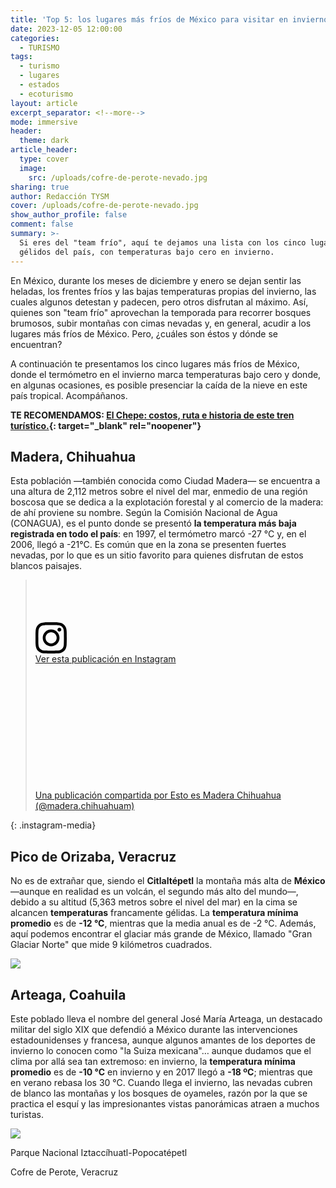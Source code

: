 ```yaml
---
title: 'Top 5: los lugares más fríos de México para visitar en invierno'
date: 2023-12-05 12:00:00
categories:
  - TURISMO
tags:
  - turismo
  - lugares
  - estados
  - ecoturismo
layout: article
excerpt_separator: <!--more-->
mode: immersive
header:
  theme: dark
article_header:
  type: cover
  image:
    src: /uploads/cofre-de-perote-nevado.jpg
sharing: true
author: Redacción TYSM
cover: /uploads/cofre-de-perote-nevado.jpg
show_author_profile: false
comment: false
summary: >-
  Si eres del "team frío", aquí te dejamos una lista con los cinco lugares más
  gélidos del país, con temperaturas bajo cero en invierno.
---
```

En México, durante los meses de diciembre y enero se dejan sentir las heladas, los frentes fríos y las bajas temperaturas propias del invierno, las cuales algunos detestan y padecen, pero otros disfrutan al máximo. Así, quienes son "team frío" aprovechan la temporada para recorrer bosques brumosos, subir montañas con cimas nevadas y, en general, acudir a los lugares más fríos de México. Pero, ¿cuáles son éstos y dónde se encuentran?

A continuación te presentamos los cinco lugares más fríos de México, donde el termómetro en el invierno marca temperaturas bajo cero y donde, en algunas ocasiones, es posible presenciar la caída de la nieve en este país tropical. Acompáñanos.

**TE RECOMENDAMOS:&nbsp;[El Chepe: costos, ruta e historia de este tren turístico.](https://blog.tonoysumariachi.com/turismo/2022/07/05/el-chepe-costos-ruta-e-historia-de-este-tren-turistico.html){: target="_blank" rel="noopener"}**

## Madera, Chihuahua

Esta población —también conocida como Ciudad Madera— se encuentra a una altura de 2,112 metros sobre el nivel del mar, enmedio de una región boscosa que se dedica a la explotación forestal y al comercio de la madera: de ahí proviene su nombre. Según la Comisión Nacional de Agua (CONAGUA), es el punto donde se presentó **la temperatura más baja registrada en todo el país**: en 1997, el termómetro marcó -27 °C y, en el 2006, llegó a -21°C. Es común que en la zona se presenten fuertes nevadas, por lo que es un sitio favorito para quienes disfrutan de estos blancos paisajes.

> <div><div><div> </div><div><div> </div><div> </div></div></div><div> </div><div><svg width="50px" height="50px" viewbox="0 0 60 60" version="1.1" xmlns="https://www.w3.org/2000/svg" xmlns:xlink="https://www.w3.org/1999/xlink"><g stroke="none" stroke-width="1" fill="none" fill-rule="evenodd"><g transform="translate(-511.000000, -20.000000)" fill="#000000"><g><path d="M556.869,30.41 C554.814,30.41 553.148,32.076 553.148,34.131 C553.148,36.186 554.814,37.852 556.869,37.852 C558.924,37.852 560.59,36.186 560.59,34.131 C560.59,32.076 558.924,30.41 556.869,30.41 M541,60.657 C535.114,60.657 530.342,55.887 530.342,50 C530.342,44.114 535.114,39.342 541,39.342 C546.887,39.342 551.658,44.114 551.658,50 C551.658,55.887 546.887,60.657 541,60.657 M541,33.886 C532.1,33.886 524.886,41.1 524.886,50 C524.886,58.899 532.1,66.113 541,66.113 C549.9,66.113 557.115,58.899 557.115,50 C557.115,41.1 549.9,33.886 541,33.886 M565.378,62.101 C565.244,65.022 564.756,66.606 564.346,67.663 C563.803,69.06 563.154,70.057 562.106,71.106 C561.058,72.155 560.06,72.803 558.662,73.347 C557.607,73.757 556.021,74.244 553.102,74.378 C549.944,74.521 548.997,74.552 541,74.552 C533.003,74.552 532.056,74.521 528.898,74.378 C525.979,74.244 524.393,73.757 523.338,73.347 C521.94,72.803 520.942,72.155 519.894,71.106 C518.846,70.057 518.197,69.06 517.654,67.663 C517.244,66.606 516.755,65.022 516.623,62.101 C516.479,58.943 516.448,57.996 516.448,50 C516.448,42.003 516.479,41.056 516.623,37.899 C516.755,34.978 517.244,33.391 517.654,32.338 C518.197,30.938 518.846,29.942 519.894,28.894 C520.942,27.846 521.94,27.196 523.338,26.654 C524.393,26.244 525.979,25.756 528.898,25.623 C532.057,25.479 533.004,25.448 541,25.448 C548.997,25.448 549.943,25.479 553.102,25.623 C556.021,25.756 557.607,26.244 558.662,26.654 C560.06,27.196 561.058,27.846 562.106,28.894 C563.154,29.942 563.803,30.938 564.346,32.338 C564.756,33.391 565.244,34.978 565.378,37.899 C565.522,41.056 565.552,42.003 565.552,50 C565.552,57.996 565.522,58.943 565.378,62.101 M570.82,37.631 C570.674,34.438 570.167,32.258 569.425,30.349 C568.659,28.377 567.633,26.702 565.965,25.035 C564.297,23.368 562.623,22.342 560.652,21.575 C558.743,20.834 556.562,20.326 553.369,20.18 C550.169,20.033 549.148,20 541,20 C532.853,20 531.831,20.033 528.631,20.18 C525.438,20.326 523.257,20.834 521.349,21.575 C519.376,22.342 517.703,23.368 516.035,25.035 C514.368,26.702 513.342,28.377 512.574,30.349 C511.834,32.258 511.326,34.438 511.181,37.631 C511.035,40.831 511,41.851 511,50 C511,58.147 511.035,59.17 511.181,62.369 C511.326,65.562 511.834,67.743 512.574,69.651 C513.342,71.625 514.368,73.296 516.035,74.965 C517.703,76.634 519.376,77.658 521.349,78.425 C523.257,79.167 525.438,79.673 528.631,79.82 C531.831,79.965 532.853,80.001 541,80.001 C549.148,80.001 550.169,79.965 553.369,79.82 C556.562,79.673 558.743,79.167 560.652,78.425 C562.623,77.658 564.297,76.634 565.965,74.965 C567.633,73.296 568.659,71.625 569.425,69.651 C570.167,67.743 570.674,65.562 570.82,62.369 C570.966,59.17 571,58.147 571,50 C571,41.851 570.966,40.831 570.82,37.631" /></g></g></g></svg></div><div><div><a target="_blank" href="https://www.instagram.com/p/Cn2i5fQO4Lk/?utm_source=ig_embed&amp;utm_campaign=loading">Ver esta publicación en Instagram</a></div></div><div> </div><div><div><div> </div><div> </div><div> </div></div><div><div> </div><div> </div></div><div><div> </div><div> </div><div> </div></div></div><div><div> </div><div> </div></div><p><a target="_blank" href="https://www.instagram.com/p/Cn2i5fQO4Lk/?utm_source=ig_embed&amp;utm_campaign=loading">Una publicación compartida por Esto es Madera Chihuahua (@madera.chihuahuam)</a></p></div>
{: .instagram-media}



## Pico de Orizaba, Veracruz

No es de extrañar que, siendo el **Citlaltépetl** la montaña más alta de **México** —aunque en realidad es un volcán, el segundo más alto del mundo—, debido a su altitud (5,363 metros sobre el nivel del mar) en la cima se alcancen **temperaturas** francamente gélidas. La **temperatura mínima promedio** es de **\-12 °C**, mientras que la media anual es de -2 °C. Además, aquí podemos encontrar el glaciar más grande de México, llamado "Gran Glaciar Norte" que mide 9 kilómetros cuadrados.

![](https://upload.wikimedia.org/wikipedia/commons/3/34/Pico_de_Orizaba_desde_Hidalgo%2C_Puebla.jpg)

## Arteaga, Coahuila

Este poblado lleva el nombre del general José María Arteaga, un destacado militar del siglo XIX que defendió a México durante las intervenciones estadounidenses y francesa, aunque algunos amantes de los deportes de invierno lo conocen como "la Suiza mexicana"… aunque dudamos que el clima por allá sea tan extremoso: en invierno, la **temperatura mínima promedio** es de **\-10 °C** en invierno y en 2017 llegó a **\-18 ºC**; mientras que en verano rebasa los 30 °C. Cuando llega el invierno, las nevadas cubren de blanco las montañas y los bosques de oyameles, razón por la que se practica el esquí y las impresionantes vistas panorámicas atraen a muchos turistas.

![](https://upload.wikimedia.org/wikipedia/commons/thumb/7/7c/Los_Oyameles%2C_Arteaga%2C_Coahuila_-_panoramio_%2818%29.jpg/1024px-Los_Oyameles%2C_Arteaga%2C_Coahuila_-_panoramio_%2818%29.jpg)

Parque Nacional Iztaccíhuatl-Popocatépetl

Cofre de Perote, Veracruz
